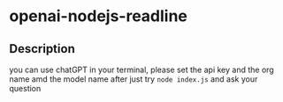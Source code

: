 # openai-nodejs-readline


## Description
you can use chatGPT in your terminal, please set the api key and the org name amd the model name after just try `node index.js` and ask your question
